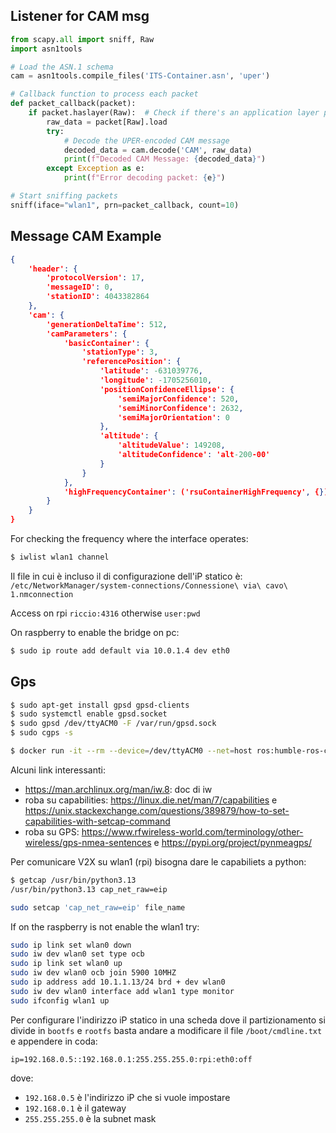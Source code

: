 ## Listener for CAM msg

```python
from scapy.all import sniff, Raw
import asn1tools

# Load the ASN.1 schema
cam = asn1tools.compile_files('ITS-Container.asn', 'uper')

# Callback function to process each packet
def packet_callback(packet):
    if packet.haslayer(Raw):  # Check if there's an application layer payload
        raw_data = packet[Raw].load
        try:
            # Decode the UPER-encoded CAM message
            decoded_data = cam.decode('CAM', raw_data)
            print(f"Decoded CAM Message: {decoded_data}")
        except Exception as e:
            print(f"Error decoding packet: {e}")

# Start sniffing packets
sniff(iface="wlan1", prn=packet_callback, count=10)
```

## Message CAM Example
```json
{
    'header': {
        'protocolVersion': 17, 
        'messageID': 0, 
        'stationID': 4043382864
    }, 
    'cam': {
        'generationDeltaTime': 512, 
        'camParameters': {
            'basicContainer': {
                'stationType': 3, 
                'referencePosition': {
                    'latitude': -631039776, 
                    'longitude': -1705256010, 
                    'positionConfidenceEllipse': {
                        'semiMajorConfidence': 520, 
                        'semiMinorConfidence': 2632, 
                        'semiMajorOrientation': 0
                    }, 
                    'altitude': {
                        'altitudeValue': 149208, 
                        'altitudeConfidence': 'alt-200-00'
                    }
                }
            }, 
            'highFrequencyContainer': ('rsuContainerHighFrequency', {})
        }
    }
}
```
For checking the frequency where the interface operates:
```bash
$ iwlist wlan1 channel
```

Il file in cui è incluso il di configurazione dell'iP statico è: `/etc/NetworkManager/system-connections/Connessione\ via\ cavo\ 1.nmconnection`

Access on rpi `riccio:4316`
otherwise `user:pwd`

On raspberry to enable the bridge on pc:
```bash
$ sudo ip route add default via 10.0.1.4 dev eth0
```
## Gps

```bash
$ sudo apt-get install gpsd gpsd-clients
$ sudo systemctl enable gpsd.socket
$ sudo gpsd /dev/ttyACM0 -F /var/run/gpsd.sock
$ sudo cgps -s
```

```bash
$ docker run -it --rm --device=/dev/ttyACM0 --net=host ros:humble-ros-core
```

Alcuni link interessanti:
* https://man.archlinux.org/man/iw.8: doc di iw
* roba su capabilities: https://linux.die.net/man/7/capabilities e https://unix.stackexchange.com/questions/389879/how-to-set-capabilities-with-setcap-command
* roba su GPS: https://www.rfwireless-world.com/terminology/other-wireless/gps-nmea-sentences e https://pypi.org/project/pynmeagps/

Per comunicare V2X su wlan1 (rpi) bisogna dare le capabiliets a python:
```bash
$ getcap /usr/bin/python3.13
/usr/bin/python3.13 cap_net_raw=eip

sudo setcap 'cap_net_raw=eip' file_name
```

If on the raspberry is not enable the wlan1 try:
```bash
sudo ip link set wlan0 down
sudo iw dev wlan0 set type ocb
sudo ip link set wlan0 up
sudo iw dev wlan0 ocb join 5900 10MHZ
sudo ip address add 10.1.1.13/24 brd + dev wlan0
sudo iw dev wlan0 interface add wlan1 type monitor
sudo ifconfig wlan1 up
```

Per configurare l'indirizzo iP statico in una scheda dove il partizionamento si divide in `bootfs` e `rootfs` basta andare a modificare il file `/boot/cmdline.txt` e appendere in coda:

```
ip=192.168.0.5::192.168.0.1:255.255.255.0:rpi:eth0:off
```

dove:
* `192.168.0.5` è l'indirizzo iP che si vuole impostare
* `192.168.0.1` è il gateway
* `255.255.255.0` è la subnet mask 